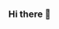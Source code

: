 ### Hi there 👋

<!--
**lucagiorgii/lucagiorgii** is a ✨ _special_ ✨ repository because its `README.md` (this file) appears on your GitHub profile.

Here are some ideas to get you started:

🔭 I’m currently working on a data analytics class and using python to analyze data  
👯 I’m looking to collabor-ate on projects the incorporate large datasets especially financial data 
-->
